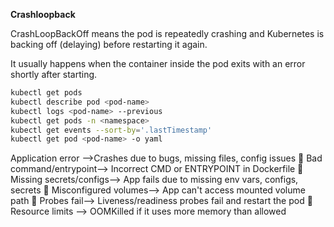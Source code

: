 **Crashloopback**

CrashLoopBackOff means the pod is repeatedly crashing and Kubernetes is backing off (delaying) before restarting it again.

It usually happens when the container inside the pod exits with an error shortly after starting.

```bash
kubectl get pods
kubectl describe pod <pod-name>
kubectl logs <pod-name> --previous
kubectl get pods -n <namespace>
kubectl get events --sort-by='.lastTimestamp'
kubectl get pod <pod-name> -o yaml
```
 Application error -->Crashes due to bugs, missing files, config issues
🔢 Bad command/entrypoint-->	Incorrect CMD or ENTRYPOINT in Dockerfile
🔐 Missing secrets/configs-->	App fails due to missing env vars, configs, secrets
📄 Misconfigured volumes-->	App can't access mounted volume path
🛑 Probes fail-->	Liveness/readiness probes fail and restart the pod
🧵 Resource limits -->	OOMKilled if it uses more memory than allowed
